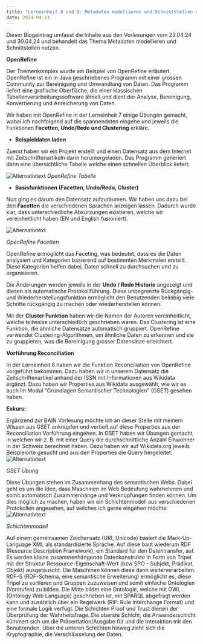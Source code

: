 ```yaml
---
title: "Lerneinheit 8 und 9: Metadaten modellieren und Schnittstellen nutzen A (OpenRefine) (Teil 1/3 + 2/3)"
date: 2024-04-23
---
```


Dieser Blogeintrag umfasst die Inhalte aus den Vorlesungen vom 23.04.24 und 30.04.24 und behandelt das Thema Metadaten modellieren und Schnittstellen nutzen.

**OpenRefine**

Der Themenkomplex wurde am Beispiel von OpenRefine erläutert. OpenRefine ist ein in Java geschriebenes Programm mit einer grossen Community zur Bereinigung und Umwandlung von Daten. Das Programm liefert eine grafische Oberfläche, die einer klassischen Tabellenverarbeitungssoftware ähnelt und dient der Analyse, Bereinigung, Konvertierung und Anreicherung von Daten.  
 
Wir haben mit OpenRefine in der Lerneinheit 7 einige Übungen gemacht, wobei ich nachfolgend auf die spannendsten eingehe und jeweils die Funktionen **Facetten, Undo/Redo und Clustering** erkläre. 
 
- **Beispieldaten laden**

Zuerst haben wir ein Projekt erstellt und einen Datensatz aus dem Internet mit Zeitschriftenartikeln darin heruntergeladen. Das Programm generiert dann eine übersichtliche Tabelle  welche einen schnellen Überblick liefert:
 
![Alternativtext](https://jonasbracchi.github.io/bain-lerntagebuch/images/OpenRefine_Tabelle.png)
*OpenRefine Tabelle* 


- **Basisfunktionen (Facetten, Undo/Redo, Cluster)**

Nun ging es darum den Datensatz aufzuräumen. Wir haben uns dazu bei den **Facetten** die verschiedenen Sprachen anzeigen lassen. Dadurch wurde klar, dass unterschiedliche Abkürzungen existieren, welche wir vereinheitlicht haben (EN und English fusioniert).

![Alternativtext](https://jonasbracchi.github.io/bain-lerntagebuch/images/OpenRefine_Facetten.png)

*OpenRefine Facetten* 

OpenRefine ermöglicht das Faceting, was bedeutet, dass es die Daten analysiert und Kategorien basierend auf bestimmten Merkmalen erstellt. Diese Kategorien helfen dabei, Daten schnell zu durchsuchen und zu organisieren. 
 
Die Änderungen werden jeweils in der **Undo / Redo Historie** angezeigt und diesen als automatische Protokollführung. Diese unbegrenzte Rückgängig- und Wiederherstellungsfunktion ermöglicht den Benutzenden beliebig viele Schritte rückgängig zu machen oder wiederherstellen können. 
 
Mit der **Cluster Funktion** haben wir die Namen der Autoren vereinheitlicht, welche teilweise unterschiedlich geschrieben waren. Das Clustering ist eine Funktion, die ähnliche Datensätze automatisch gruppiert. OpenRefine verwendet Clustering-Algorithmen, um ähnliche Daten zu erkennen und sie zu gruppieren, was die Bereinigung grosser Datensätze erleichtert.

**Vorführung Reconciliation**

In der Lerneinheit 8 haben wir die Funktion Reconciliation von OpenRefine vorgeführt bekommen. Dazu haben wir in unserem Datensatz die Zeitschriftenartikel anhand der ISSN mit Informationen aus Wikidata ergänzt. Dazu haben wir Properties aus Wikidata ausgewählt, wie wir es auch im Modul "Grundlagen Semantischer Technologien" (GSET) gesehen haben.

**Exkurs:**

Ergänzend zur BAIN Vorlesung möchte ich an dieser Stelle mit meinem Wissen aus GSET anknüpfen und vertieft auf diese Properties aus der Reconciliation Vorführung eingehen. In GSET haben wir Übungen gemacht, in welchen wir z. B. mit einer Query die durchschnittliche Anzahl Einwohner in der Schweiz berechnet haben. Dazu haben wir auf Wikidata.org jeweils Beispielorte gesucht und aus den Properties die Query hergeleitet:
![Alternativtext](https://jonasbracchi.github.io/bain-lerntagebuch/images/uebung_gset.png)

*GSET Übung* 
 
Diese Übungen stehen im Zusammenhang des semantischen Webs. Dabei geht es um die Idee, dass Maschinen im Web Bedeutung wahrnehmen und somit automatisch Zusammenhänge und Verknüpfungen finden können. Um dies möglich zu machen, haben wir ein Schichtenmodell aus verschiedenen Protokollen angesehen, auf welches ich gerne eingehen möchte:
![Alternativtext](https://jonasbracchi.github.io/bain-lerntagebuch/images/schichtenmodell.png)

*Schichtenmodell* 
 
Auf einem gemeinsamen Zeichensatz (URI, Unicode) basiert die Mark-Up-Language XML als standardisierte Sprache. Auf diese baut wiederum RDF (Resource Description Framework), ein Standard für den Datentransfer, auf. Es werden kleine zusammenhängende Datenkonstrukte in Form von Tripel mit der Struktur Ressource-Eigenschaft-Wert (bzw SPO - Subjekt, Prädikat, Objekt) ausgetauscht. Die Maschinen können diese dann weiterverarbeiten. RDF-S (RDF-Schema, eine semantische Erweiterung) ermöglicht es, diese Tripel zu sortieren und Gruppen zuzuweisen und somit einfache Ontologien (Vorstufen) zu bilden. Die Mitte bildet eine Ontologie, welche mit OWL (Ontology Web Language) geschrieben ist, mit SPARQL abgefragt werden kann und zusätzlich über ein Regelwerk (RIF: Rule Interchange Format) und eine formale Logik verfügt. Die Schichten Proof und Trust dienen der Überprüfung der Wahrheitsfrage. Die oberste Schicht, die Anwenderschicht kümmert sich um die Präsentation/Ausgabe für und die Interaktion mit den Benutzenden. Über die unteren Schichten hinweg zieht sich die Kryptographie, die Verschlüsselung der Daten.
 

